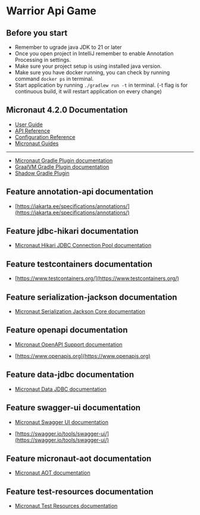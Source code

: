 # Warrior Api Game

## Before you start

* Remember to ugrade java JDK to 21 or later
* Once you open project in IntelliJ remember to enable Annotation Processing in settings.
* Make sure your project setup is using installed java version.
* Make sure you have docker running, you can check by running command `docker ps` in terminal.
* Start application by running `./gradlew run -t` in terminal. (-t flag is for continuous build, it will restart application on every change)

## Micronaut 4.2.0 Documentation

- [User Guide](https://docs.micronaut.io/4.2.0/guide/index.html)
- [API Reference](https://docs.micronaut.io/4.2.0/api/index.html)
- [Configuration Reference](https://docs.micronaut.io/4.2.0/guide/configurationreference.html)
- [Micronaut Guides](https://guides.micronaut.io/index.html)
---

- [Micronaut Gradle Plugin documentation](https://micronaut-projects.github.io/micronaut-gradle-plugin/latest/)
- [GraalVM Gradle Plugin documentation](https://graalvm.github.io/native-build-tools/latest/gradle-plugin.html)
- [Shadow Gradle Plugin](https://plugins.gradle.org/plugin/com.github.johnrengelman.shadow)
## Feature annotation-api documentation

- [https://jakarta.ee/specifications/annotations/](https://jakarta.ee/specifications/annotations/)


## Feature jdbc-hikari documentation

- [Micronaut Hikari JDBC Connection Pool documentation](https://micronaut-projects.github.io/micronaut-sql/latest/guide/index.html#jdbc)


## Feature testcontainers documentation

- [https://www.testcontainers.org/](https://www.testcontainers.org/)


## Feature serialization-jackson documentation

- [Micronaut Serialization Jackson Core documentation](https://micronaut-projects.github.io/micronaut-serialization/latest/guide/)


## Feature openapi documentation

- [Micronaut OpenAPI Support documentation](https://micronaut-projects.github.io/micronaut-openapi/latest/guide/index.html)

- [https://www.openapis.org](https://www.openapis.org)


## Feature data-jdbc documentation

- [Micronaut Data JDBC documentation](https://micronaut-projects.github.io/micronaut-data/latest/guide/index.html#jdbc)


## Feature swagger-ui documentation

- [Micronaut Swagger UI documentation](https://micronaut-projects.github.io/micronaut-openapi/latest/guide/index.html)

- [https://swagger.io/tools/swagger-ui/](https://swagger.io/tools/swagger-ui/)


## Feature micronaut-aot documentation

- [Micronaut AOT documentation](https://micronaut-projects.github.io/micronaut-aot/latest/guide/)


## Feature test-resources documentation

- [Micronaut Test Resources documentation](https://micronaut-projects.github.io/micronaut-test-resources/latest/guide/)


